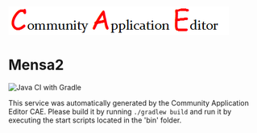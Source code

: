 ![CAE](https://github.com/GHProjectsTest/microservice-345/blob/master/img/logo.png)  

Mensa2
===================
![Java CI with Gradle](https://github.com/GHProjectsTest/microservice-345/workflows/Java%20CI%20with%20Gradle/badge.svg?branch=master)

This service was automatically generated by the Community Application Editor CAE. Please build it by running `./gradlew build` and run it by executing the start scripts located in the 'bin' folder.
